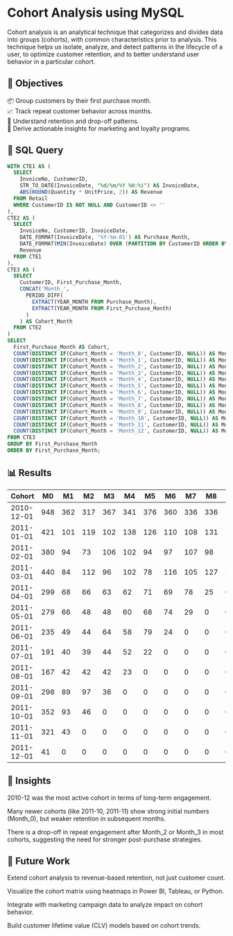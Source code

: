 
# Cohort Analysis using MySQL

Cohort analysis is an analytical technique that categorizes and divides data into groups (cohorts), with common characteristics prior to analysis. This technique helps us isolate, analyze, and detect patterns in the lifecycle of a user, to optimize customer retention, and to better understand user behavior in a particular cohort.

## 🎯 Objectives

📦 Group customers by their first purchase month.\
📈 Track repeat customer behavior across months.\
🧠 Understand retention and drop-off patterns.\
💼 Derive actionable insights for marketing and loyalty programs.



## 🧾 SQL Query

```sql
WITH CTE1 AS (
  SELECT
    InvoiceNo, CustomerID,
    STR_TO_DATE(InvoiceDate, "%d/%m/%Y %H:%i") AS InvoiceDate,
    ABS(ROUND(Quantity * UnitPrice, 2)) AS Revenue
  FROM Retail
  WHERE CustomerID IS NOT NULL AND CustomerID <> ''
),
CTE2 AS (
  SELECT 
    InvoiceNo, CustomerID, InvoiceDate,
    DATE_FORMAT(InvoiceDate, '%Y-%m-01') AS Purchase_Month,
    DATE_FORMAT(MIN(InvoiceDate) OVER (PARTITION BY CustomerID ORDER BY InvoiceDate), '%Y-%m-01') AS First_Purchase_Month,
    Revenue
  FROM CTE1
),
CTE3 AS (
  SELECT 
    CustomerID, First_Purchase_Month,
    CONCAT('Month_', 
      PERIOD_DIFF(
        EXTRACT(YEAR_MONTH FROM Purchase_Month),
        EXTRACT(YEAR_MONTH FROM First_Purchase_Month)
      )
    ) AS Cohort_Month
  FROM CTE2
)
SELECT 
  First_Purchase_Month AS Cohort,
  COUNT(DISTINCT IF(Cohort_Month = 'Month_0', CustomerID, NULL)) AS Month_0,
  COUNT(DISTINCT IF(Cohort_Month = 'Month_1', CustomerID, NULL)) AS Month_1,
  COUNT(DISTINCT IF(Cohort_Month = 'Month_2', CustomerID, NULL)) AS Month_2,
  COUNT(DISTINCT IF(Cohort_Month = 'Month_3', CustomerID, NULL)) AS Month_3,
  COUNT(DISTINCT IF(Cohort_Month = 'Month_4', CustomerID, NULL)) AS Month_4,
  COUNT(DISTINCT IF(Cohort_Month = 'Month_5', CustomerID, NULL)) AS Month_5,
  COUNT(DISTINCT IF(Cohort_Month = 'Month_6', CustomerID, NULL)) AS Month_6,
  COUNT(DISTINCT IF(Cohort_Month = 'Month_7', CustomerID, NULL)) AS Month_7,
  COUNT(DISTINCT IF(Cohort_Month = 'Month_8', CustomerID, NULL)) AS Month_8,
  COUNT(DISTINCT IF(Cohort_Month = 'Month_9', CustomerID, NULL)) AS Month_9,
  COUNT(DISTINCT IF(Cohort_Month = 'Month_10', CustomerID, NULL)) AS Month_10,
  COUNT(DISTINCT IF(Cohort_Month = 'Month_11', CustomerID, NULL)) AS Month_11,
  COUNT(DISTINCT IF(Cohort_Month = 'Month_12', CustomerID, NULL)) AS Month_12
FROM CTE3
GROUP BY First_Purchase_Month
ORDER BY First_Purchase_Month;
```

## 📊 Results

| Cohort     | M0  | M1  | M2  | M3  | M4  | M5  | M6  | M7  | M8  | M9  | M10 | M11 | M12 |
| ---------- | --- | --- | --- | --- | --- | --- | --- | --- | --- | --- | --- | --- | --- |
| 2010-12-01 | 948 | 362 | 317 | 367 | 341 | 376 | 360 | 336 | 336 | 374 | 354 | 474 | 260 |
| 2011-01-01 | 421 | 101 | 119 | 102 | 138 | 126 | 110 | 108 | 131 | 146 | 155 | 63  | 0   |
| 2011-02-01 | 380 | 94  | 73  | 106 | 102 | 94  | 97  | 107 | 98  | 119 | 35  | 0   | 0   |
| 2011-03-01 | 440 | 84  | 112 | 96  | 102 | 78  | 116 | 105 | 127 | 39  | 0   | 0   | 0   |
| 2011-04-01 | 299 | 68  | 66  | 63  | 62  | 71  | 69  | 78  | 25  | 0   | 0   | 0   | 0   |
| 2011-05-01 | 279 | 66  | 48  | 48  | 60  | 68  | 74  | 29  | 0   | 0   | 0   | 0   | 0   |
| 2011-06-01 | 235 | 49  | 44  | 64  | 58  | 79  | 24  | 0   | 0   | 0   | 0   | 0   | 0   |
| 2011-07-01 | 191 | 40  | 39  | 44  | 52  | 22  | 0   | 0   | 0   | 0   | 0   | 0   | 0   |
| 2011-08-01 | 167 | 42  | 42  | 42  | 23  | 0   | 0   | 0   | 0   | 0   | 0   | 0   | 0   |
| 2011-09-01 | 298 | 89  | 97  | 36  | 0   | 0   | 0   | 0   | 0   | 0   | 0   | 0   | 0   |
| 2011-10-01 | 352 | 93  | 46  | 0   | 0   | 0   | 0   | 0   | 0   | 0   | 0   | 0   | 0   |
| 2011-11-01 | 321 | 43  | 0   | 0   | 0   | 0   | 0   | 0   | 0   | 0   | 0   | 0   | 0   |
| 2011-12-01 | 41  | 0   | 0   | 0   | 0   | 0   | 0   | 0   | 0   | 0   | 0   | 0   | 0   |


## 📌 Insights
2010-12 was the most active cohort in terms of long-term engagement.

Many newer cohorts (like 2011-10, 2011-11) show strong initial numbers (Month_0), but weaker retention in subsequent months.

There is a drop-off in repeat engagement after Month_2 or Month_3 in most cohorts, suggesting the need for stronger post-purchase strategies.

## 🚀 Future Work
Extend cohort analysis to revenue-based retention, not just customer count.

Visualize the cohort matrix using heatmaps in Power BI, Tableau, or Python.

Integrate with marketing campaign data to analyze impact on cohort behavior.

Build customer lifetime value (CLV) models based on cohort trends.
